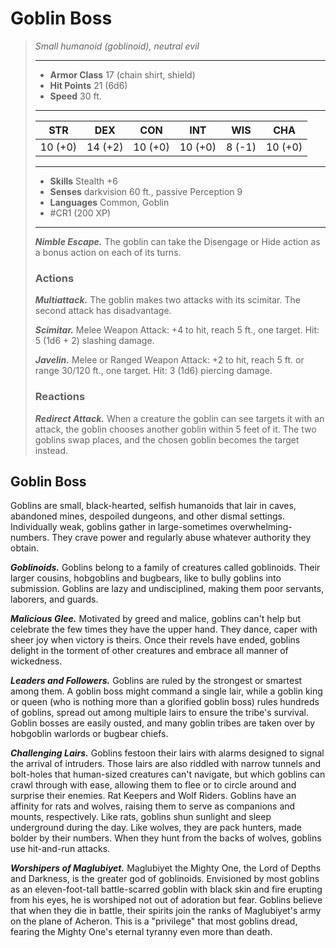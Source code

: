# Goblin Boss
>*Small humanoid (goblinoid), neutral evil*
>___
>- **Armor Class** 17 (chain shirt, shield)
>- **Hit Points** 21 (6d6)
>- **Speed** 30 ft.
>___
>|STR|DEX|CON|INT|WIS|CHA|
>|:---:|:---:|:---:|:---:|:---:|:---:|
>|10 (+0)|14 (+2)|10 (+0)|10 (+0)|8 (-1)|10 (+0)|
>___
>- **Skills** Stealth +6
>- **Senses** darkvision 60 ft., passive Perception 9
>- **Languages** Common, Goblin
>- #CR1 (200 XP)
>___
>***Nimble Escape.*** The goblin can take the Disengage or Hide action as a bonus action on each of its turns.  
>
>### Actions
>***Multiattack.*** The goblin makes two attacks with its scimitar. The second attack has disadvantage.  
>
>***Scimitar.*** Melee Weapon Attack: +4 to hit, reach 5 ft., one target. Hit: 5 (1d6 + 2) slashing damage.  
>
>***Javelin.*** Melee  or Ranged Weapon Attack: +2 to hit, reach 5 ft. or range 30/120 ft., one target. Hit: 3 (1d6) piercing damage.  
>
>### Reactions
>***Redirect Attack.*** When a creature the goblin can see targets it with an attack, the goblin chooses another goblin within 5 feet of it. The two goblins swap places, and the chosen goblin becomes the target instead.

## Goblin Boss

Goblins are small, black-hearted, selfish humanoids that lair in caves, abandoned mines, despoiled dungeons, and other dismal settings. Individually weak, goblins gather in large-sometimes overwhelming-numbers. They crave power and regularly abuse whatever authority they obtain.

***Goblinoids.*** Goblins belong to a family of creatures called goblinoids. Their larger cousins, hobgoblins and bugbears, like to bully goblins into submission. Goblins are lazy and undisciplined, making them poor servants, laborers, and guards.

***Malicious Glee.*** Motivated by greed and malice, goblins can't help but celebrate the few times they have the upper hand. They dance, caper with sheer joy when victory is theirs. Once their revels have ended, goblins delight in the torment of other creatures and embrace all manner of wickedness.

***Leaders and Followers.*** Goblins are ruled by the strongest or smartest among them. A goblin boss might command a single lair, while a goblin king or queen (who is nothing more than a glorified goblin boss) rules hundreds of goblins, spread out among multiple lairs to ensure the tribe's survival. Goblin bosses are easily ousted, and many goblin tribes are taken over by hobgoblin warlords or bugbear chiefs.

***Challenging Lairs.*** Goblins festoon their lairs with alarms designed to signal the arrival of intruders. Those lairs are also riddled with narrow tunnels and bolt-holes that human-sized creatures can't navigate, but which goblins can crawl through with ease, allowing them to flee or to circle around and surprise their enemies. Rat Keepers and Wolf Riders. Goblins have an affinity for rats and wolves, raising them to serve as companions and mounts, respectively. Like rats, goblins shun sunlight and sleep underground during the day. Like wolves, they are pack hunters, made bolder by their numbers. When they hunt from the backs of wolves, goblins use hit-and-run attacks.

***Worshipers of Maglubiyet.*** Maglubiyet the Mighty One, the Lord of Depths and Darkness, is the greater god of goblinoids. Envisioned by most goblins as an eleven-foot-tall battle-scarred goblin with black skin and fire erupting from his eyes, he is worshiped not out of adoration but fear. Goblins believe that when they die in battle, their spirits join the ranks of Maglubiyet's army on the plane of Acheron. This is a "privilege" that most goblins dread, fearing the Mighty One's eternal tyranny even more than death.